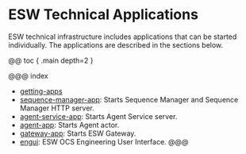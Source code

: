 # ESW Technical Applications

ESW technical infrastructure includes applications that can be started individually. The applications
are described in the sections below.

@@ toc { .main depth=2 }

@@@ index
* [getting-apps](getting-apps.md)
* [sequence-manager-app](sequence-manager-app.md): Starts Sequence Manager and Sequence Manager HTTP server.
* [agent-service-app](agent-service-app.md): Starts Agent Service server.
* [agent-app](agent-app.md): Starts Agent actor.
* [gateway-app](../../uisupport/gateway-app.md): Starts ESW Gateway.
* [engui](eng-ui.md): ESW OCS Engineering User Interface.
@@@
